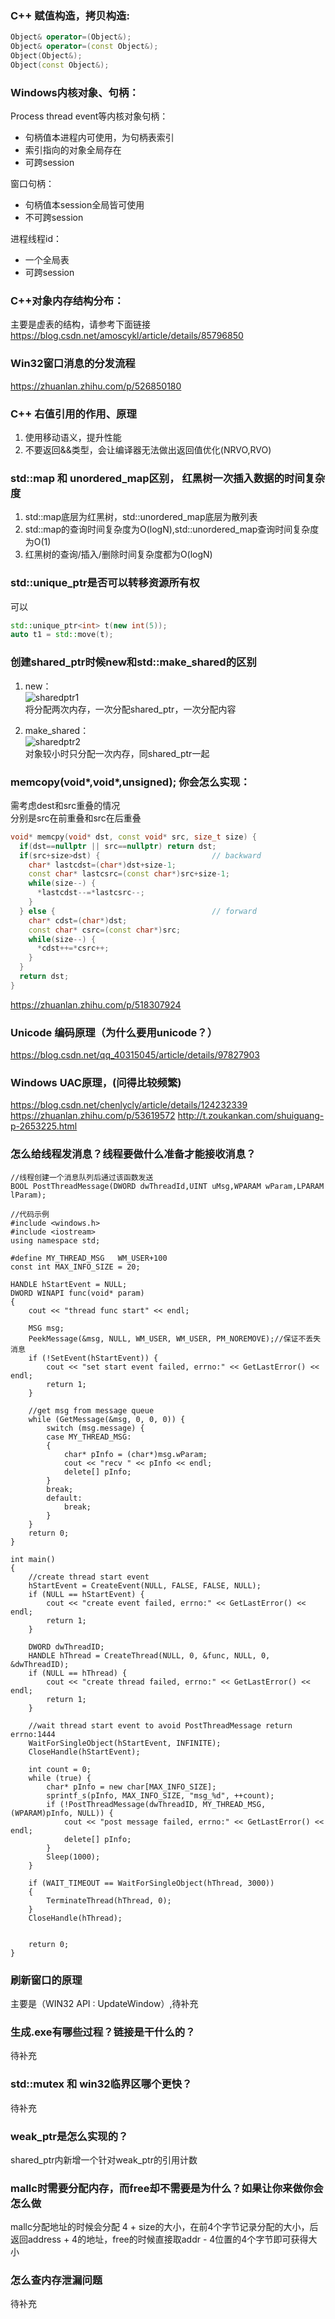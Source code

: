 ### C++ 赋值构造，拷贝构造:
```cpp
Object& operator=(Object&);
Object& operator=(const Object&);
Object(Object&);
Object(const Object&);
```
### Windows内核对象、句柄：
Process thread event等内核对象句柄：
- 句柄值本进程内可使用，为句柄表索引
- 索引指向的对象全局存在
- 可跨session

窗口句柄：
- 句柄值本session全局皆可使用
- 不可跨session

进程线程id：
- 一个全局表
- 可跨session
### C++对象内存结构分布：
主要是虚表的结构，请参考下面链接
https://blog.csdn.net/amoscykl/article/details/85796850

### Win32窗口消息的分发流程
https://zhuanlan.zhihu.com/p/526850180

###  C++ 右值引用的作用、原理
1. 使用移动语义，提升性能
2. 不要返回&&类型，会让编译器无法做出返回值优化(NRVO,RVO)

### std::map 和 unordered_map区别， 红黑树一次插入数据的时间复杂度
1. std::map底层为红黑树，std::unordered_map底层为散列表
2. std::map的查询时间复杂度为O(logN),std::unordered_map查询时间复杂度为O(1)
3. 红黑树的查询/插入/删除时间复杂度都为O(logN)

###  std::unique_ptr是否可以转移资源所有权
可以
```cpp
std::unique_ptr<int> t(new int(5));
auto t1 = std::move(t);
```

### 创建shared_ptr时候new和std::make_shared的区别
1. new：  
![sharedptr1](https://user-images.githubusercontent.com/79822208/205495744-e0f56e79-afbb-42dc-91cc-b2e0014862b7.png)  
将分配两次内存，一次分配shared_ptr，一次分配内容  

2. make_shared：  
![sharedptr2](https://user-images.githubusercontent.com/79822208/205495767-3c0afbba-e1a5-4328-b84a-270024a8755c.png)  
对象较小时只分配一次内存，同shared_ptr一起

### memcopy(void*,void*,unsigned); 你会怎么实现：
需考虑dest和src重叠的情况  
分别是src在前重叠和src在后重叠
```cpp
void* memcpy(void* dst, const void* src, size_t size) {
  if(dst==nullptr || src==nullptr) return dst;
  if(src+size>dst) {                         // backward
    char* lastcdst=(char*)dst+size-1;
    const char* lastcsrc=(const char*)src+size-1;
    while(size--) {
      *lastcdst--=*lastcsrc--;
    }   
  } else {                                   // forward
    char* cdst=(char*)dst;
    const char* csrc=(const char*)src;
    while(size--) {
      *cdst++=*csrc++;
    }
  }
  return dst;
}
```
https://zhuanlan.zhihu.com/p/518307924

### Unicode 编码原理（为什么要用unicode？）
https://blog.csdn.net/qq_40315045/article/details/97827903

### Windows UAC原理，(问得比较频繁)
https://blog.csdn.net/chenlycly/article/details/124232339
https://zhuanlan.zhihu.com/p/53619572
http://t.zoukankan.com/shuiguang-p-2653225.html

### 怎么给线程发消息？线程要做什么准备才能接收消息？
```
//线程创建一个消息队列后通过该函数发送
BOOL PostThreadMessage(DWORD dwThreadId,UINT uMsg,WPARAM wParam,LPARAM lParam);

//代码示例
#include <windows.h>
#include <iostream>
using namespace std;
 
#define MY_THREAD_MSG	WM_USER+100
const int MAX_INFO_SIZE = 20;
 
HANDLE hStartEvent = NULL;
DWORD WINAPI func(void* param)
{
	cout << "thread func start" << endl;
 
	MSG msg;
	PeekMessage(&msg, NULL, WM_USER, WM_USER, PM_NOREMOVE);//保证不丢失消息
	if (!SetEvent(hStartEvent)) {
		cout << "set start event failed, errno:" << GetLastError() << endl;
		return 1;
	}
 
	//get msg from message queue
	while (GetMessage(&msg, 0, 0, 0)) {
		switch (msg.message) {
		case MY_THREAD_MSG:
		{
			char* pInfo = (char*)msg.wParam;
			cout << "recv " << pInfo << endl;
			delete[] pInfo;
		}
		break;
		default:
			break;
		}
	}
	return 0;
}
 
int main()
{
	//create thread start event
	hStartEvent = CreateEvent(NULL, FALSE, FALSE, NULL);
	if (NULL == hStartEvent) {
		cout << "create event failed, errno:" << GetLastError() << endl;
		return 1;
	}
 
	DWORD dwThreadID;
	HANDLE hThread = CreateThread(NULL, 0, &func, NULL, 0, &dwThreadID);
	if (NULL == hThread) {
		cout << "create thread failed, errno:" << GetLastError() << endl;
		return 1;
	}
 
	//wait thread start event to avoid PostThreadMessage return errno:1444
	WaitForSingleObject(hStartEvent, INFINITE);
	CloseHandle(hStartEvent);
 
	int count = 0;
	while (true) {
		char* pInfo = new char[MAX_INFO_SIZE];
		sprintf_s(pInfo, MAX_INFO_SIZE, "msg_%d", ++count);
		if (!PostThreadMessage(dwThreadID, MY_THREAD_MSG, (WPARAM)pInfo, NULL)) {
			cout << "post message failed, errno:" << GetLastError() << endl;
			delete[] pInfo;
		}
		Sleep(1000);
	}
 
	if (WAIT_TIMEOUT == WaitForSingleObject(hThread, 3000))
	{
		TerminateThread(hThread, 0);
	}
	CloseHandle(hThread);
 
 
	return 0;
}
```

### 刷新窗口的原理
主要是（WIN32 API : UpdateWindow）,待补充

### 生成.exe有哪些过程？链接是干什么的？
待补充

### std::mutex 和 win32临界区哪个更快？
待补充

### weak_ptr是怎么实现的？
shared_ptr内新增一个针对weak_ptr的引用计数

### mallc时需要分配内存，而free却不需要是为什么？如果让你来做你会怎么做
mallc分配地址的时候会分配 4 + size的大小，在前4个字节记录分配的大小，后返回address + 4的地址，free的时候直接取addr - 4位置的4个字节即可获得大小

### 怎么查内存泄漏问题
待补充
